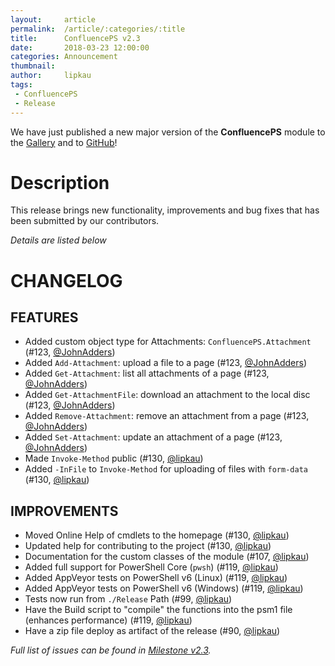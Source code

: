 ```yaml
---
layout:     article
permalink:  /article/:categories/:title
title:      ConfluencePS v2.3
date:       2018-03-23 12:00:00
categories: Announcement
thumbnail:  
author:     lipkau
tags:
 - ConfluencePS
 - Release
---
```


We have just published a new major version of the **ConfluencePS** module to the [Gallery](https://www.powershellgallery.com/packages/ConfluencePS/2.2.10) and to [GitHub](https://github.com/AtlassianPS/ConfluencePS/releases/tag/v2.2.5)!
<!--more-->

# Description
This release brings new functionality, improvements and bug fixes that has been submitted by our contributors.

_Details are listed below_

# CHANGELOG
## FEATURES

- Added custom object type for Attachments: `ConfluencePS.Attachment` (#123, [@JohnAdders][])
- Added `Add-Attachment`: upload a file to a page (#123, [@JohnAdders][])
- Added `Get-Attachment`: list all attachments of a page (#123, [@JohnAdders][])
- Added `Get-AttachmentFile`: download an attachment to the local disc (#123, [@JohnAdders][])
- Added `Remove-Attachment`: remove an attachment from a page (#123, [@JohnAdders][])
- Added `Set-Attachment`: update an attachment of a page (#123, [@JohnAdders][])
- Made `Invoke-Method` public (#130, [@lipkau][])
- Added `-InFile` to `Invoke-Method` for uploading of files with `form-data` (#130, [@lipkau][])

## IMPROVEMENTS

- Moved Online Help of cmdlets to the homepage (#130, [@lipkau][])
- Updated help for contributing to the project (#130, [@lipkau][])
- Documentation for the custom classes of the module (#107, [@lipkau][])
- Added full support for PowerShell Core (`pwsh`) (#119, [@lipkau][])
- Added AppVeyor tests on PowerShell v6 (Linux) (#119, [@lipkau][])
- Added AppVeyor tests on PowerShell v6 (Windows) (#119, [@lipkau][])
- Tests now run from `./Release` Path (#99, [@lipkau][])
- Have the Build script to "compile" the functions into the psm1 file (enhances performance) (#119, [@lipkau][])
- Have a zip file deploy as artifact of the release (#90, [@lipkau][])

_Full list of issues can be found in [Milestone v2.3](https://github.com/AtlassianPS/ConfluencePS/milestone/5)._

<!-- reference-style links -->
  [@alexsuslin]: https://github.com/alexsuslin
  [@axxelG]: https://github.com/axxelG
  [@beaudryj]: https://github.com/beaudryj
  [@brianbunke]: https://github.com/brianbunke
  [@Clijsters]: https://github.com/Clijsters
  [@colhal]: https://github.com/colhal
  [@Dejulia489]: https://github.com/Dejulia489
  [@ebekker]: https://github.com/ebekker
  [@jkknorr]: https://github.com/jkknorr
  [@JohnAdders]: https://github.com/JohnAdders
  [@kittholland]: https://github.com/kittholland
  [@LiamLeane]: https://github.com/LiamLeane
  [@lipkau]: https://github.com/lipkau
  [@lukhase]: https://github.com/lukhase
  [@padgers]: https://github.com/padgers
  [@ThePSAdmin]: https://github.com/ThePSAdmin
